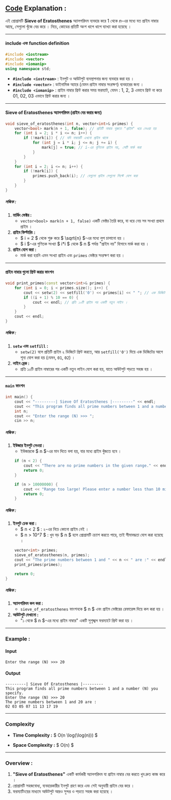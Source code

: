 ## [Code]() Explanation :

এই প্রোগ্রামটি **Sieve of Eratosthenes** অ্যালগরিদম ব্যবহার করে $1$ থেকে $n$-এর মধ্যে যত প্রাইম নাম্বার আছে, সেগুলো খুঁজে বের করে । নিচে, কোডের প্রতিটি অংশ ধাপে ধাপে ব্যাখ্যা করা হয়েছে ।

---

#### **include এবং function definition**
```cpp
#include <iostream>
#include <vector>
#include <iomanip>
using namespace std;
```
- **`#include <iostream>`** : ইনপুট ও আউটপুট ব্যবস্থাপনার জন্য ব্যবহার করা হয় ।
- **`#include <vector>`** : ডাইনামিক অ্যারে (যেমন প্রাইম নাম্বার সংরক্ষণ) ব্যবহারের জন্য ।
- **`#include <iomanip>`** : প্রাইম নাম্বার প্রিন্ট করার সময় ফরম্যাট, যেমন : 1, 2, 3 এভাবে প্রিন্ট না করে 01, 02, 03 এভাবে প্রিন্ট করার জন্য ।

---

#### **Sieve of Eratosthenes অ্যালগরিদম (প্রাইম বের করার জন্য)**

```cpp
void sieve_of_eratosthenes(int n, vector<int>& primes) {
    vector<bool> mark(n + 1, false); // প্রতিটি নাম্বার শুরুতে "প্রাইম" ধরে নেওয়া হয়
    for (int i = 2; i * i <= n; i++) { 
        if (!mark[i]) { // যদি নাম্বারটি এখনো প্রাইম থাকে
            for (int j = i * i; j <= n; j += i) { 
                mark[j] = true; // i-এর গুণিতক প্রাইম নয়, সেটি মার্ক করা
            }
        }
    }
    for (int i = 2; i <= n; i++) {
        if (!mark[i]) { 
            primes.push_back(i); // যেগুলো প্রাইম সেগুলো লিস্টে যোগ করা
        }
    }
}
```

##### **লজিক :**
1. **মার্কিং ভেক্টর :** 
   - `vector<bool> mark(n + 1, false)` একটি ভেক্টর তৈরি করে, যা ধরে নেয় সব সংখ্যা প্রথমে প্রাইম ।
2. **প্রাইম ফিল্টারিং :** 
   - $ i = 2 $ থেকে শুরু করে $ \sqrt{n} $-এর মধ্যে লুপ চালানো হয় ।
   - $ i $-এর গুণিতক সংখ্যা $ i*i $ থেকে $ n $ পর্যন্ত "প্রাইম নয়" হিসাবে মার্ক করা হয় ।
3. **প্রাইম যোগ করা :** 
   - মার্ক করা হয়নি এমন সংখ্যা প্রাইম এবং `primes` ভেক্টরে সংরক্ষণ করা হয় ।

---

#### **প্রাইম নাম্বার গুলো প্রিন্ট করার ফাংশন**
```cpp
void print_primes(const vector<int>& primes) {
    for (int i = 0; i < primes.size(); i++) {
        cout << setw(2) << setfill('0') << primes[i] << " "; // এক ডিজিট হলে ০ যোগ করে ।
        if ((i + 1) % 10 == 0) { 
            cout << endl; // প্রতি ১০টি প্রাইম পর একটি নতুন লাইন ।
        }
    }
    cout << endl;
}
```

##### **লজিক :**
1. **`setw` এবং `setfill` :**
   - `setw(2)` বলে প্রতিটি প্রাইম ২ ডিজিটে প্রিন্ট করতে, আর `setfill('0')` দিয়ে এক ডিজিটের আগে শূন্য যোগ করা হয় (যেমন, `01`, `02`) ।
2. **লাইন ব্রেক :** 
   - প্রতি ১০টি প্রাইম নাম্বারের পর একটি নতুন লাইন যোগ করা হয়, যাতে আউটপুট পড়তে সহজ হয় ।

---

#### **`main` ফাংশন**
```cpp
int main() {
    cout << "---------| Sieve Of Eratosthenes |---------" << endl;
    cout << "This program finds all prime numbers between 1 and a number (N) you specify." << endl;
    int n;
    cout << "Enter the range (N) >>> ";
    cin >> n;
```

##### **লজিক :**
1. **ইউজার ইনপুট নেওয়া :**
   - ইউজারকে $ n $-এর মান দিতে বলা হয়, যার মধ্যে প্রাইম খুঁজতে হবে ।

```cpp
    if (n < 2) {
        cout << "There are no prime numbers in the given range." << endl;
        return 0;
    }

    if (n > 10000000) {
        cout << "Range too large! Please enter a number less than 10 million." << endl;
        return 0;
    }
```

##### **লজিক :**
1. **ইনপুট চেক করা :**
   - $ n < 2 $ : ২-এর নিচে কোনো প্রাইম নেই ।
   - $ n > 10^7 $ : খুব বড় $ n $ হলে প্রোগ্রামটি ক্র্যাশ করতে পারে, তাই সীমাবদ্ধতা যোগ করা হয়েছে ।

```cpp
    vector<int> primes;
    sieve_of_eratosthenes(n, primes);
    cout << "The prime numbers between 1 and " << n << " are :" << endl;
    print_primes(primes);

    return 0;
}
```

##### **লজিক :**
1. **অ্যালগরিদম কল করা :**
   - `sieve_of_eratosthenes` ফাংশনকে $ n $ এবং প্রাইম ভেক্টরের রেফারেন্স দিয়ে কল করা হয় ।
2. **আউটপুট দেখানো :**
   - "১ থেকে $ n $-এর মধ্যে প্রাইম নাম্বার" একটি সুশৃঙ্খল ফরম্যাটে প্রিন্ট করা হয় ।

---

### **Example :**
#### Input
```
Enter the range (N) >>> 20
```

#### Output
```
---------| Sieve Of Eratosthenes |---------
This program finds all prime numbers between 1 and a number (N) you specify.
Enter the range (N) >>> 20
The prime numbers between 1 and 20 are :
02 03 05 07 11 13 17 19 
```

---

### **Complexity**

- **Time Complexity :** $ O(n \log(\log(n))) $

- **Space Complexity :** $ O(n) $

---

### **Overview :**
1. **"Sieve of Eratosthenes"** একটি কার্যকরী অ্যালগরিদম যা প্রাইম নাম্বার বের করতে খুব দ্রুত কাজ করে ।
2. প্রোগ্রামটি সহজবোধ্য, ব্যবহারকারীর ইনপুট গ্রহণ করে এবং সেই অনুযায়ী প্রাইম বের করে ।
3. ফরম্যাটিংয়ের মাধ্যমে আউটপুট আরও সুন্দর ও পড়তে সহজ করা হয়েছে ।